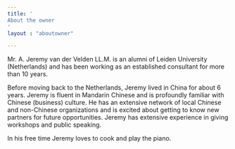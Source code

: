 ```yaml
---
title: '
About the owner
'
layout : "aboutowner"

---
```


Mr. A. Jeremy van der Velden LL.M. is an alumni of Leiden University (Netherlands) and has been working as an established consultant for more than 10 years. 

Before moving back to the Netherlands, Jeremy lived in China for about 6 years. Jeremy is fluent in Mandarin Chinese and is profoundly familiar with Chinese (business) culture. He has an extensive network of local Chinese and non-Chinese organizations and is excited about getting to know new partners for future opportunities. Jeremy has extensive experience in giving workshops and public speaking.

In his free time Jeremy loves to cook and play the piano.

